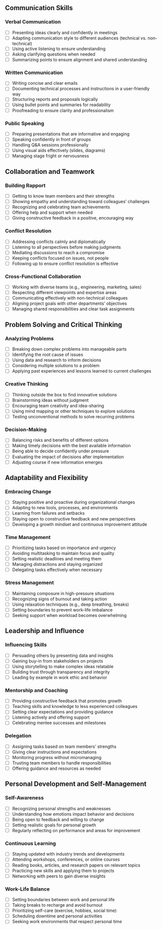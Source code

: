 ## Communication Skills

### Verbal Communication
- [ ] Presenting ideas clearly and confidently in meetings
- [ ] Adapting communication style to different audiences (technical vs. non-technical)
- [ ] Using active listening to ensure understanding
- [ ] Asking clarifying questions when needed
- [ ] Summarizing points to ensure alignment and shared understanding

### Written Communication
- [ ] Writing concise and clear emails
- [ ] Documenting technical processes and instructions in a user-friendly way
- [ ] Structuring reports and proposals logically
- [ ] Using bullet points and summaries for readability
- [ ] Proofreading to ensure clarity and professionalism

### Public Speaking
- [ ] Preparing presentations that are informative and engaging
- [ ] Speaking confidently in front of groups
- [ ] Handling Q&A sessions professionally
- [ ] Using visual aids effectively (slides, diagrams)
- [ ] Managing stage fright or nervousness

## Collaboration and Teamwork

### Building Rapport
- [ ] Getting to know team members and their strengths
- [ ] Showing empathy and understanding toward colleagues’ challenges
- [ ] Recognizing and celebrating team achievements
- [ ] Offering help and support when needed
- [ ] Giving constructive feedback in a positive, encouraging way

### Conflict Resolution
- [ ] Addressing conflicts calmly and diplomatically
- [ ] Listening to all perspectives before making judgments
- [ ] Mediating discussions to reach a compromise
- [ ] Keeping conflicts focused on issues, not people
- [ ] Following up to ensure conflict resolution is effective

### Cross-Functional Collaboration
- [ ] Working with diverse teams (e.g., engineering, marketing, sales)
- [ ] Respecting different viewpoints and expertise areas
- [ ] Communicating effectively with non-technical colleagues
- [ ] Aligning project goals with other departments’ objectives
- [ ] Managing shared responsibilities and clear task assignments

## Problem Solving and Critical Thinking

### Analyzing Problems
- [ ] Breaking down complex problems into manageable parts
- [ ] Identifying the root cause of issues
- [ ] Using data and research to inform decisions
- [ ] Considering multiple solutions to a problem
- [ ] Applying past experiences and lessons learned to current challenges

### Creative Thinking
- [ ] Thinking outside the box to find innovative solutions
- [ ] Brainstorming ideas without judgment
- [ ] Encouraging team creativity and idea-sharing
- [ ] Using mind mapping or other techniques to explore solutions
- [ ] Testing unconventional methods to solve recurring problems

### Decision-Making
- [ ] Balancing risks and benefits of different options
- [ ] Making timely decisions with the best available information
- [ ] Being able to decide confidently under pressure
- [ ] Evaluating the impact of decisions after implementation
- [ ] Adjusting course if new information emerges

## Adaptability and Flexibility

### Embracing Change
- [ ] Staying positive and proactive during organizational changes
- [ ] Adapting to new tools, processes, and environments
- [ ] Learning from failures and setbacks
- [ ] Staying open to constructive feedback and new perspectives
- [ ] Developing a growth mindset and continuous improvement attitude

### Time Management
- [ ] Prioritizing tasks based on importance and urgency
- [ ] Avoiding multitasking to maintain focus and quality
- [ ] Setting realistic deadlines and meeting them
- [ ] Managing distractions and staying organized
- [ ] Delegating tasks effectively when necessary

### Stress Management
- [ ] Maintaining composure in high-pressure situations
- [ ] Recognizing signs of burnout and taking action
- [ ] Using relaxation techniques (e.g., deep breathing, breaks)
- [ ] Setting boundaries to prevent work-life imbalance
- [ ] Seeking support when workload becomes overwhelming

## Leadership and Influence

### Influencing Skills
- [ ] Persuading others by presenting data and insights
- [ ] Gaining buy-in from stakeholders on projects
- [ ] Using storytelling to make complex ideas relatable
- [ ] Building trust through transparency and integrity
- [ ] Leading by example in work ethic and behavior

### Mentorship and Coaching
- [ ] Providing constructive feedback that promotes growth
- [ ] Teaching skills and knowledge to less experienced colleagues
- [ ] Setting clear expectations and providing guidance
- [ ] Listening actively and offering support
- [ ] Celebrating mentee successes and milestones

### Delegation
- [ ] Assigning tasks based on team members’ strengths
- [ ] Giving clear instructions and expectations
- [ ] Monitoring progress without micromanaging
- [ ] Trusting team members to handle responsibilities
- [ ] Offering guidance and resources as needed

## Personal Development and Self-Management

### Self-Awareness
- [ ] Recognizing personal strengths and weaknesses
- [ ] Understanding how emotions impact behavior and decisions
- [ ] Being open to feedback and willing to change
- [ ] Setting realistic goals for personal growth
- [ ] Regularly reflecting on performance and areas for improvement

### Continuous Learning
- [ ] Staying updated with industry trends and developments
- [ ] Attending workshops, conferences, or online courses
- [ ] Reading books, articles, and research papers on relevant topics
- [ ] Practicing new skills and applying them to projects
- [ ] Networking with peers to gain diverse insights

### Work-Life Balance
- [ ] Setting boundaries between work and personal life
- [ ] Taking breaks to recharge and avoid burnout
- [ ] Prioritizing self-care (exercise, hobbies, social time)
- [ ] Scheduling downtime and personal activities
- [ ] Seeking work environments that respect personal time